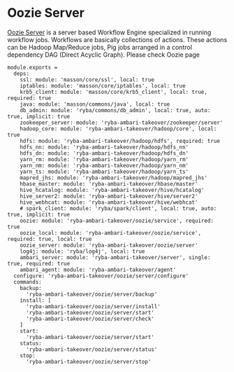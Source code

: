 
# Oozie Server

[Oozie Server][Oozie] is a server based Workflow Engine specialized in running workflow jobs.
Workflows are basically collections of actions.
These actions can be  Hadoop Map/Reduce jobs, Pig jobs arranged in a control dependency DAG (Direct Acyclic Graph).
Please check Oozie page

    module.exports =
      deps:
        ssl: module: 'masson/core/ssl', local: true
        iptables: module: 'masson/core/iptables', local: true
        krb5_client: module: 'masson/core/krb5_client', local: true, required: true
        java: module: 'masson/commons/java', local: true
        db_admin: module: 'ryba/commons/db_admin', local: true, auto: true, implicit: true
        zookeeper_server: module: 'ryba-ambari-takeover/zookeeper/server'
        hadoop_core: module: 'ryba-ambari-takeover/hadoop/core', local: true
        hdfs: module: 'ryba-ambari-takeover/hadoop/hdfs', required: true
        hdfs_nn: module: 'ryba-ambari-takeover/hadoop/hdfs_nn'
        hdfs_dn: module: 'ryba-ambari-takeover/hadoop/hdfs_dn'
        yarn_rm: module: 'ryba-ambari-takeover/hadoop/yarn_rm'
        yarn_nm: module: 'ryba-ambari-takeover/hadoop/yarn_nm'
        yarn_ts: module: 'ryba-ambari-takeover/hadoop/yarn_ts'
        mapred_jhs: module: 'ryba-ambari-takeover/hadoop/mapred_jhs'
        hbase_master: module: 'ryba-ambari-takeover/hbase/master'
        hive_hcatalog: module: 'ryba-ambari-takeover/hive/hcatalog'
        hive_server2: module: 'ryba-ambari-takeover/hive/server2'
        hive_webhcat: module: 'ryba-ambari-takeover/hive/webhcat'
        # spark_client: module: 'ryba/spark/client', local: true, auto: true, implicit: true
        oozie: module: 'ryba-ambari-takeover/oozie/service', required: true
        oozie_local: module: 'ryba-ambari-takeover/oozie/service', required: true, local: true
        oozie_server: module: 'ryba-ambari-takeover/oozie/server'
        log4j: module: 'ryba/log4j', local: true
        ambari_server: module: 'ryba-ambari-takeover/server', single: true, required: true
        ambari_agent: module: 'ryba-ambari-takeover/agent'
      configure: 'ryba-ambari-takeover/oozie/server/configure'
      commands:
        backup:
          'ryba-ambari-takeover/oozie/server/backup'
        install: [
          'ryba-ambari-takeover/oozie/server/install'
          'ryba-ambari-takeover/oozie/server/start'
          'ryba-ambari-takeover/oozie/server/check'
        ]
        start:
          'ryba-ambari-takeover/oozie/server/start'
        status:
          'ryba-ambari-takeover/oozie/server/status'
        stop:
          'ryba-ambari-takeover/oozie/server/stop'

[Oozie]: https://oozie.apache.org/docs/3.1.3-incubating/index.html
